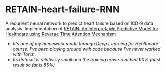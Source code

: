 # RETAIN-heart-failure-RNN
A recurrent neural network to predict heart failure based on ICD-9 data analysis. Implementation of [RETAIN: An Interpretable Predictive Model for Healthcare using Reverse Time Attention Mechanism](https://arxiv.org/abs/1608.05745)

- *It's one of my homework made through Deep Learning for Healthcare course. I've been playing around with code because I've never worked with Torch.*
- *Its dataset is relatively small and the training never reached 90% (best result so far is 85%)*
